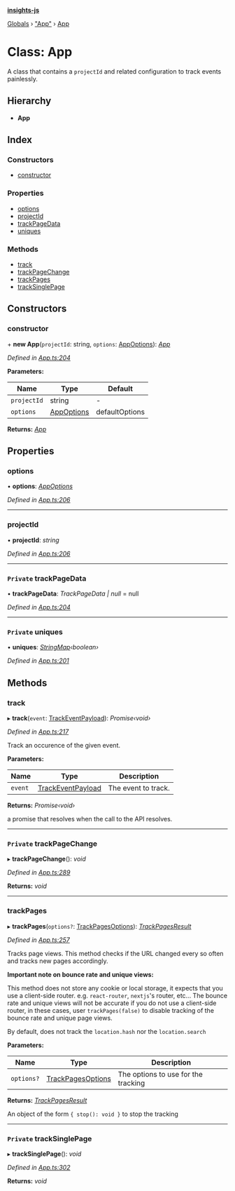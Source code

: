 **[insights-js](../README.md)**

[Globals](../globals.md) › [&quot;App&quot;](../modules/_app_.md) › [App](_app_.app.md)

# Class: App

A class that contains a `projectId` and related configuration to track events painlessly.

## Hierarchy

* **App**

## Index

### Constructors

* [constructor](_app_.app.md#constructor)

### Properties

* [options](_app_.app.md#options)
* [projectId](_app_.app.md#projectid)
* [trackPageData](_app_.app.md#private-trackpagedata)
* [uniques](_app_.app.md#private-uniques)

### Methods

* [track](_app_.app.md#track)
* [trackPageChange](_app_.app.md#private-trackpagechange)
* [trackPages](_app_.app.md#trackpages)
* [trackSinglePage](_app_.app.md#private-tracksinglepage)

## Constructors

###  constructor

\+ **new App**(`projectId`: string, `options`: [AppOptions](../interfaces/_app_.appoptions.md)): *[App](_app_.app.md)*

*Defined in [App.ts:204](https://github.com/getinsights/insights-js/blob/f3c18cb/src/App.ts#L204)*

**Parameters:**

Name | Type | Default |
------ | ------ | ------ |
`projectId` | string | - |
`options` | [AppOptions](../interfaces/_app_.appoptions.md) |  defaultOptions |

**Returns:** *[App](_app_.app.md)*

## Properties

###  options

• **options**: *[AppOptions](../interfaces/_app_.appoptions.md)*

*Defined in [App.ts:206](https://github.com/getinsights/insights-js/blob/f3c18cb/src/App.ts#L206)*

___

###  projectId

• **projectId**: *string*

*Defined in [App.ts:206](https://github.com/getinsights/insights-js/blob/f3c18cb/src/App.ts#L206)*

___

### `Private` trackPageData

• **trackPageData**: *TrackPageData | null* =  null

*Defined in [App.ts:204](https://github.com/getinsights/insights-js/blob/f3c18cb/src/App.ts#L204)*

___

### `Private` uniques

• **uniques**: *[StringMap](../interfaces/_app_.stringmap.md)‹boolean›*

*Defined in [App.ts:201](https://github.com/getinsights/insights-js/blob/f3c18cb/src/App.ts#L201)*

## Methods

###  track

▸ **track**(`event`: [TrackEventPayload](../interfaces/_app_.trackeventpayload.md)): *Promise‹void›*

*Defined in [App.ts:217](https://github.com/getinsights/insights-js/blob/f3c18cb/src/App.ts#L217)*

Track an occurence of the given event.

**Parameters:**

Name | Type | Description |
------ | ------ | ------ |
`event` | [TrackEventPayload](../interfaces/_app_.trackeventpayload.md) | The event to track.  |

**Returns:** *Promise‹void›*

a promise that resolves when the call to the API resolves.

___

### `Private` trackPageChange

▸ **trackPageChange**(): *void*

*Defined in [App.ts:289](https://github.com/getinsights/insights-js/blob/f3c18cb/src/App.ts#L289)*

**Returns:** *void*

___

###  trackPages

▸ **trackPages**(`options?`: [TrackPagesOptions](../interfaces/_app_.trackpagesoptions.md)): *[TrackPagesResult](../interfaces/_app_.trackpagesresult.md)*

*Defined in [App.ts:257](https://github.com/getinsights/insights-js/blob/f3c18cb/src/App.ts#L257)*

Tracks page views. This method checks if the URL changed every so often and tracks new pages accordingly.

**Important note on bounce rate and unique views:**

This method does not store any cookie or local storage, it expects that you use a client-side router.
e.g. `react-router`, `nextjs`'s router, etc...
The bounce rate and unique views will not be accurate if you do not use a client-side router,
in these cases, user `trackPages(false)` to disable tracking of the bounce rate and unique page views.

By default, does not track the `location.hash` nor the `location.search`

**Parameters:**

Name | Type | Description |
------ | ------ | ------ |
`options?` | [TrackPagesOptions](../interfaces/_app_.trackpagesoptions.md) | The options to use for the tracking  |

**Returns:** *[TrackPagesResult](../interfaces/_app_.trackpagesresult.md)*

An object of the form `{ stop(): void }` to stop the tracking

___

### `Private` trackSinglePage

▸ **trackSinglePage**(): *void*

*Defined in [App.ts:302](https://github.com/getinsights/insights-js/blob/f3c18cb/src/App.ts#L302)*

**Returns:** *void*